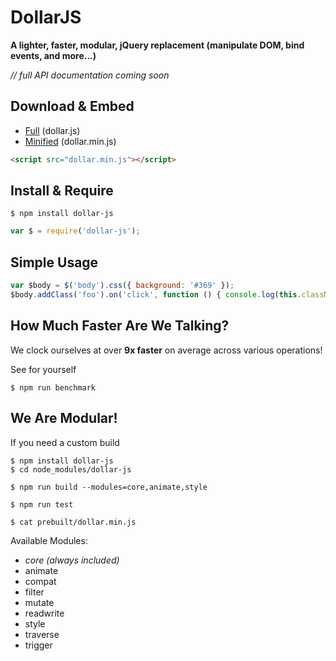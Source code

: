 # DollarJS

**A lighter, faster, modular, jQuery replacement (manipulate DOM, bind events, and more...)**

*// full API documentation coming soon*

## Download & Embed
 * [Full](https://raw.githubusercontent.com/seebigs/dollar-js/master/prebuilt/dollar.js) (dollar.js)
 * [Minified](https://raw.githubusercontent.com/seebigs/dollar-js/master/prebuilt/dollar.min.js) (dollar.min.js)
```html
<script src="dollar.min.js"></script>
```

## Install & Require
```
$ npm install dollar-js
```
```js
var $ = require('dollar-js');
```

## Simple Usage
```js
var $body = $('body').css({ background: '#369' });
$body.addClass('foo').on('click', function () { console.log(this.className); });
```

## How Much Faster Are We Talking?
We clock ourselves at over **9x faster** on average across various operations!

See for yourself
```
$ npm run benchmark
```

## We Are Modular!
If you need a custom build
```
$ npm install dollar-js
$ cd node_modules/dollar-js

$ npm run build --modules=core,animate,style

$ npm run test

$ cat prebuilt/dollar.min.js
```
Available Modules:
- *core (always included)*
- animate
- compat
- filter
- mutate
- readwrite
- style
- traverse
- trigger
